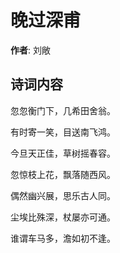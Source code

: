 # 晚过深甫

**作者**: 刘敞

## 诗词内容

忽忽衡门下，几希田舍翁。

有时寄一笑，目送南飞鸿。

今旦天正佳，草树摇春容。

忽惊枝上花，飘落随西风。

偶然幽兴展，思乐古人同。

尘埃比殊深，杖屡亦可通。

谁谓车马多，澹如初不逢。

